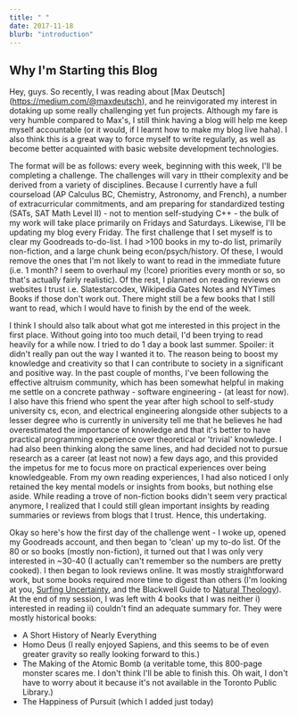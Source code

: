 ```yaml
---
title: " "
date: 2017-11-18
blurb: "introduction"
---
```


## Why I'm Starting this Blog

Hey, guys. So recently, I was reading about [Max Deutsch] (https://medium.com/@maxdeutsch), and he reinvigorated my interest in dotaking up some really challenging yet fun projects. Although my fare is very humble compared to Max's, I still think having a blog will help me keep myself accountable (or it would, if I learnt how to make my blog live haha). I also think this is a great way to force myself to write regularly, as well as become better acquainted with basic website development technologies. 

The format will be as follows: every week, beginning with this week, I'll be completing a challenge. The challenges will vary in ttheir complexity and be derived from a variety of disciplines. Because I currently have a full courseload (AP Calculus BC, Chemistry, Astronomy, and French), a number of extracurricular commitments, and am preparing for standardized testing (SATs, SAT Math Level II) - not to mention self-studying C++ - the bulk of my work will take place primarily on Fridays and Saturdays. Likewise, I'll be updating my blog every Friday. The first challenge that I set myself is to clear my Goodreads to-do-list. I had >100 books in my to-do list, primarily non-fiction, and a large chunk being econ/psych/history. Of these, I would remove the ones that I'm not likely to want to read in the immediate future (i.e. 1 month? I seem to overhaul my (!core) priorities every month or so, so that's actually fairly realistic). Of the rest, I planned on reading reviews on websites I trust i.e. Slatestarcodex, Wikipedia Gates Notes and NYTimes Books if those don't work out. There might still be a few books that I still want to read, which I would have to finish by the end of the week.

I think I should also talk about what got me interested in this project in the first place. Without going into too much detail, I'd been trying to read heavily for a while now. I tried to do 1 day a book last summer. Spoiler: it didn't really pan out the way I wanted it to. The reason being to boost my knowledge and creativity so that I can contribute to society in a significant and positive way. In the past couple of months, I've been following the effective altruism community, which has been somewhat helpful in making me settle on a concrete pathway - software engineering - (at least for now). I also have this friend who spent the year after high school to self-study university cs, econ, and electrical engineering alongside other subjects to a lesser degree who is currently in university tell me that he believes he had overestimated the importance of knowledge and that it's better to have practical programming experience over theoretical or 'trivial' knowledge. I had also been thinking along the same lines, and had decided not to pursue research as a career (at least not now) a few days ago, and this provided the impetus for me to focus more on practical experiences over being knowledgeable. From my own reading experiences, I had also noticed I only retained the key mental models or insights from books, but nothing else aside. While reading a trove of non-fiction books didn't seem very practical anymore, I realized that I could still glean important insights by reading summaries or reviews from blogs that I trust. Hence, this undertaking.

Okay so here's how the first day of the challenge went - I woke up, opened my Goodreads account, and then began to 'clean' up my to-do list. Of the 80 or so books (mostly non-fiction), it turned out that I was only very interested in ~30-40 (I actually can't remember so the numbers are pretty cooked). I then began to look reviews online. It was mostly straightforward work, but some books required more time to digest than others (I'm looking at you, [Surfing Uncertainty](), and the Blackwell Guide to [Natural Theology]()). At the end of my session, I was left with 4 books that I was neither i) interested in reading ii) couldn't find an adequate summary for. They were mostly historical books:
* A Short History of Nearly Everything
* Homo Deus (I really enjoyed Sapiens, and this seems to be of even greater gravity so really looking forward to this.)
* The Making of the Atomic Bomb (a veritable tome, this 800-page monster scares me. I don't think I'll be able to finish this. Oh wait, I don't have to worry about it because it's not available in the Toronto Public Library.)
* The Happiness of Pursuit (which I added just today)
